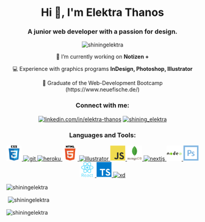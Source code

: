 <h1 align="center">Hi 👋, I'm Elektra Thanos</h1>
<h3 align="center">A junior web developer with a passion for design.</h3>

<p align="center"> <img src="https://komarev.com/ghpvc/?username=shiningelektra&label=Profile%20views&color=0e75b6&style=flat" alt="shiningelektra" /> </p>
<p align="center">
🔭 I’m currently working on <b>Notizen +</b>
  </p>
<p align="center">
💻 Experience with graphics programs <b>InDesign, Photoshop, Illustrator</b>
</p>
<p align="center">
🐠 Graduate of the Web-Development Bootcamp (https://www.neuefische.de/)
</p>

<h3 align="center">Connect with me:</h3>
<p align="center">
<a href="https://linkedin.com/in/linkedin.com/in/elektra-thanos" target="blank"><img align="center" src="https://cdn.jsdelivr.net/npm/simple-icons@3.0.1/icons/linkedin.svg" alt="linkedin.com/in/elektra-thanos" height="30" width="40" /></a>
<a href="https://instagram.com/shining_elektra" target="blank"><img align="center" src="https://cdn.jsdelivr.net/npm/simple-icons@3.0.1/icons/instagram.svg" alt="shining_elektra" height="30" width="40" /></a>
</p>

<h3 align="center">Languages and Tools:</h3>
<p align="center"> <a href="https://www.w3schools.com/css/" target="_blank"> <img src="https://raw.githubusercontent.com/devicons/devicon/master/icons/css3/css3-original-wordmark.svg" alt="css3" width="40" height="40"/> </a> <a href="https://git-scm.com/" target="_blank"> <img src="https://www.vectorlogo.zone/logos/git-scm/git-scm-icon.svg" alt="git" width="40" height="40"/> </a> <a href="https://heroku.com" target="_blank"> <img src="https://www.vectorlogo.zone/logos/heroku/heroku-icon.svg" alt="heroku" width="40" height="40"/> </a> <a href="https://www.w3.org/html/" target="_blank"> <img src="https://raw.githubusercontent.com/devicons/devicon/master/icons/html5/html5-original-wordmark.svg" alt="html5" width="40" height="40"/> </a> <a href="https://www.adobe.com/in/products/illustrator.html" target="_blank"> <img src="https://www.vectorlogo.zone/logos/adobe_illustrator/adobe_illustrator-icon.svg" alt="illustrator" width="40" height="40"/> </a> <a href="https://developer.mozilla.org/en-US/docs/Web/JavaScript" target="_blank"> <img src="https://raw.githubusercontent.com/devicons/devicon/master/icons/javascript/javascript-original.svg" alt="javascript" width="40" height="40"/> </a> <a href="https://www.mongodb.com/" target="_blank"> <img src="https://raw.githubusercontent.com/devicons/devicon/master/icons/mongodb/mongodb-original-wordmark.svg" alt="mongodb" width="40" height="40"/> </a> <a href="https://nextjs.org/" target="_blank"> <img src="https://cdn.worldvectorlogo.com/logos/nextjs-3.svg" alt="nextjs" width="40" height="40"/> </a> <a href="https://nodejs.org" target="_blank"> <img src="https://raw.githubusercontent.com/devicons/devicon/master/icons/nodejs/nodejs-original-wordmark.svg" alt="nodejs" width="40" height="40"/> </a> <a href="https://www.photoshop.com/en" target="_blank"> <img src="https://raw.githubusercontent.com/devicons/devicon/master/icons/photoshop/photoshop-line.svg" alt="photoshop" width="40" height="40"/> </a> <a href="https://reactjs.org/" target="_blank"> <img src="https://raw.githubusercontent.com/devicons/devicon/master/icons/react/react-original-wordmark.svg" alt="react" width="40" height="40"/> </a> <a href="https://www.typescriptlang.org/" target="_blank"> <img src="https://raw.githubusercontent.com/devicons/devicon/master/icons/typescript/typescript-original.svg" alt="typescript" width="40" height="40"/> </a> <a href="https://www.adobe.com/products/xd.html" target="_blank"> <img src="https://cdn.worldvectorlogo.com/logos/adobe-xd.svg" alt="xd" width="40" height="40"/> </a> </p>

<p><img align="center" src="https://github-readme-stats.vercel.app/api/top-langs?username=shiningelektra&show_icons=true&locale=en&layout=compact" alt="shiningelektra" /></p>

<p>&nbsp;<img align="center" src="https://github-readme-stats.vercel.app/api?username=shiningelektra&show_icons=true&locale=en" alt="shiningelektra" /></p>

<p><img align="center" src="https://github-readme-streak-stats.herokuapp.com/?user=shiningelektra&" alt="shiningelektra" /></p>
